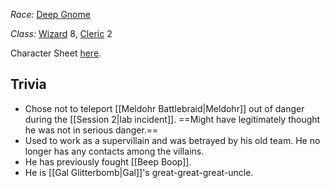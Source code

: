 *Race:* [Deep Gnome](http://dnd5e.wikidot.com/gnome)

*Class:* [Wizard](http://dnd5e.wikidot.com/wizard) 8, [Cleric](http://dnd5e.wikidot.com/cleric) 2

Character Sheet [here](https://www.dndbeyond.com/characters/109833154).
## Trivia
+ Chose not to teleport [[Meldohr Battlebraid|Meldohr]] out of danger during the [[Session 2|lab incident]]. ==Might have legitimately thought he was not in serious danger.==
+ Used to work as a supervillain and was betrayed by his old team. He no longer has any contacts among the villains.
+ He has previously fought [[Beep Boop]].
+ He is [[Gal Glitterbomb|Gal]]'s great-great-great-uncle.